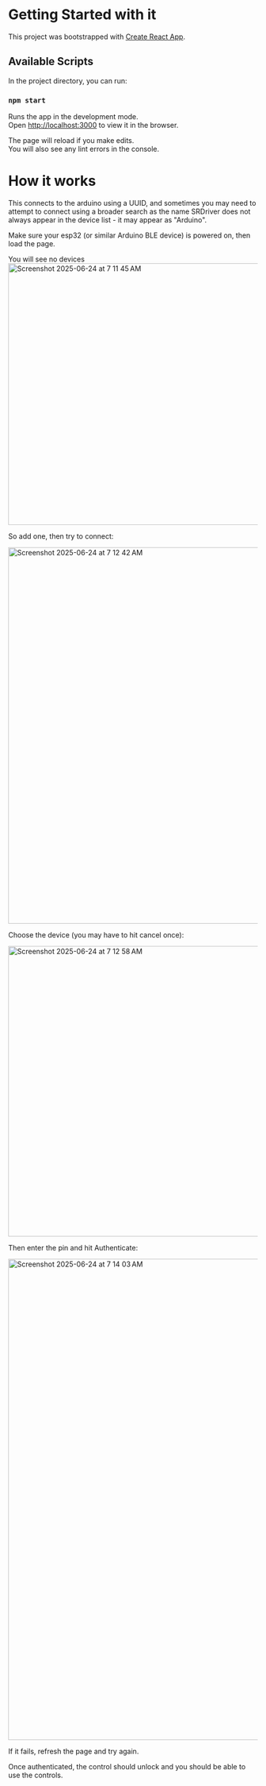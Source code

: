 # Getting Started with it

This project was bootstrapped with [Create React App](https://github.com/facebook/create-react-app).

## Available Scripts

In the project directory, you can run:

### `npm start`

Runs the app in the development mode.\
Open [http://localhost:3000](http://localhost:3000) to view it in the browser.

The page will reload if you make edits.\
You will also see any lint errors in the console.

# How it works


This connects to the arduino using a UUID, and sometimes you may need to attempt to connect using a broader search as the name SRDriver does not always appear in the device list - it may appear as "Arduino".

Make sure your esp32 (or similar Arduino BLE device) is powered on, then load the page.

You will see no devices
<img width="527" alt="Screenshot 2025-06-24 at 7 11 45 AM" src="https://github.com/user-attachments/assets/1d3f5262-fa3e-45eb-8e79-d07500b42066" />

So add one, then try to connect:

<img width="758" alt="Screenshot 2025-06-24 at 7 12 42 AM" src="https://github.com/user-attachments/assets/d7e273eb-2e90-4822-a32e-b128c5a342b1" />

Choose the device (you may have to hit cancel once):

<img width="585" alt="Screenshot 2025-06-24 at 7 12 58 AM" src="https://github.com/user-attachments/assets/56bf7274-dd7d-4413-96f9-ebaa64c34c24" />

Then enter the pin and hit Authenticate:

<img width="969" alt="Screenshot 2025-06-24 at 7 14 03 AM" src="https://github.com/user-attachments/assets/6510b789-d985-456f-8a44-f9f728a5857a" />

If it fails, refresh the page and try again.

Once authenticated, the control should unlock and you should be able to use the controls.
